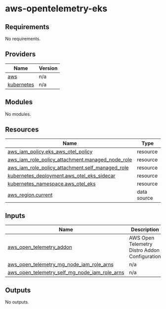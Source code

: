 # aws-opentelemetry-eks

<!--- BEGIN_TF_DOCS --->
## Requirements

No requirements.

## Providers

| Name | Version |
|------|---------|
| <a name="provider_aws"></a> [aws](#provider\_aws) | n/a |
| <a name="provider_kubernetes"></a> [kubernetes](#provider\_kubernetes) | n/a |

## Modules

No modules.

## Resources

| Name | Type |
|------|------|
| [aws_iam_policy.eks_aws_otel_policy](https://registry.terraform.io/providers/hashicorp/aws/latest/docs/resources/iam_policy) | resource |
| [aws_iam_role_policy_attachment.managed_node_role](https://registry.terraform.io/providers/hashicorp/aws/latest/docs/resources/iam_role_policy_attachment) | resource |
| [aws_iam_role_policy_attachment.self_managed_role](https://registry.terraform.io/providers/hashicorp/aws/latest/docs/resources/iam_role_policy_attachment) | resource |
| [kubernetes_deployment.aws_otel_eks_sidecar](https://registry.terraform.io/providers/hashicorp/kubernetes/latest/docs/resources/deployment) | resource |
| [kubernetes_namespace.aws_otel_eks](https://registry.terraform.io/providers/hashicorp/kubernetes/latest/docs/resources/namespace) | resource |
| [aws_region.current](https://registry.terraform.io/providers/hashicorp/aws/latest/docs/data-sources/region) | data source |

## Inputs

| Name | Description | Type | Default | Required |
|------|-------------|------|---------|:--------:|
| <a name="input_aws_open_telemetry_addon"></a> [aws\_open\_telemetry\_addon](#input\_aws\_open\_telemetry\_addon) | AWS Open Telemetry Distro Addon Configuration | `any` | `{}` | no |
| <a name="input_aws_open_telemetry_mg_node_iam_role_arns"></a> [aws\_open\_telemetry\_mg\_node\_iam\_role\_arns](#input\_aws\_open\_telemetry\_mg\_node\_iam\_role\_arns) | n/a | `list(string)` | `[]` | no |
| <a name="input_aws_open_telemetry_self_mg_node_iam_role_arns"></a> [aws\_open\_telemetry\_self\_mg\_node\_iam\_role\_arns](#input\_aws\_open\_telemetry\_self\_mg\_node\_iam\_role\_arns) | n/a | `list(string)` | `[]` | no |

## Outputs

No outputs.

<!--- END_TF_DOCS --->
